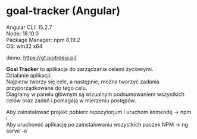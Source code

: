 # goal-tracker (Angular)



Angular CLI: 15.2.7<br />
Node: 18.10.0<br />
Package Manager: npm 8.19.2<br />
OS: win32 x64<br />

demo: https://gt.piotrdeja.pl/

**Goal Tracker** to aplikacja do zarządzania celami życiowymi. <br />
Działanie aplikacji:<br />
Najpierw tworzy się cele, a następnie, można tworzyć zadania przyporządkowane do tego celu.<br />
Diagramy w panelu głównym są wizualnym podsumowaniem wszystkich celów oraz zadań i pomagają w mierzeniu postępów.<br />

Aby zainstalować projekt pobierz repozytorjum i uruchom komendę -> npm i<br />
Aby uruchomić aplikację po zainstalowaniu wszystkich paczek NPM -> ng serve -o
